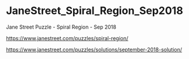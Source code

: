 # JaneStreet_Spiral_Region_Sep2018
Jane Street Puzzle - Spiral Region - Sep 2018

https://www.janestreet.com/puzzles/spiral-region/

https://www.janestreet.com/puzzles/solutions/september-2018-solution/
